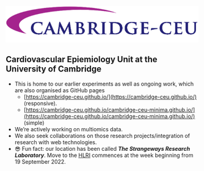 ![](https://github.com/cambridge-ceu/.github/blob/master/profile/logo.png)

## Cardiovascular Epiemiology Unit at the University of Cambridge

- This is home to our earlier experiments as well as ongoing work, which are also organised as GitHub pages
  - [https://cambridge-ceu.github.io/](https://cambridge-ceu.github.io/) (responsive).
  - [https://cambridge-ceu.github.io/cambridge-ceu-minima.github.io/](https://cambridge-ceu.github.io/cambridge-ceu-minima.github.io/) (simple)
- We’re actively working on multiomics data.
- We also seek collaborations on those research projects/integration of research with web technologies.
- :sunglasses: Fun fact: our location has been called ***The Strangeways Research Laboratory***. Move to the [HLRI](https://www.cam.ac.uk/stories/heart-and-lung-research-institute) commences at the week beginning from 19 September 2022.

